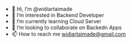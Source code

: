 - 👋 Hi, I’m @widiartaimade
- 👀 I’m interested in Backend Developer
- 🌱 I’m currently learning Cloud Server
- 💞️ I’m looking to collaborate on Backedn Apps
- 📫 How to reach me widiartaimade@gmail.com

<!---
widiartaimade/widiartaimade is a ✨ special ✨ repository because its `README.md` (this file) appears on your GitHub profile.
You can click the Preview link to take a look at your changes.
--->
